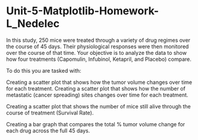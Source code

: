 # Unit-5-Matplotlib-Homework-L_Nedelec
In this study, 250 mice were treated through a variety of drug regimes over the course of 45 days. Their physiological responses were then monitored over the course of that time. Your objective is to analyze the data to show how four treatments (Capomulin, Infubinol, Ketapril, and Placebo) compare.

To do this you are tasked with:

Creating a scatter plot that shows how the tumor volume changes over time for each treatment.
Creating a scatter plot that shows how the number of metastatic (cancer spreading) sites changes over time for each treatment.

Creating a scatter plot that shows the number of mice still alive through the course of treatment (Survival Rate).

Creating a bar graph that compares the total % tumor volume change for each drug across the full 45 days.
